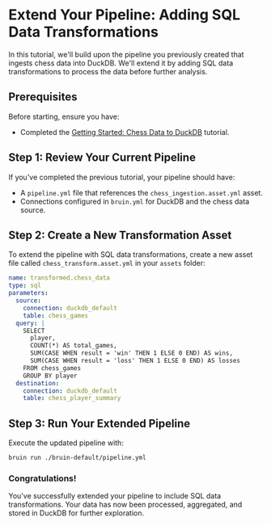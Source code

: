 # Extend Your Pipeline: Adding SQL Data Transformations

In this tutorial, we'll build upon the pipeline you previously created that ingests chess data into DuckDB. We'll extend it by adding SQL data transformations to process the data before further analysis.

## Prerequisites
Before starting, ensure you have:
- Completed the [Getting Started: Chess Data to DuckDB](link-to-getting-started-guide) tutorial.

## Step 1: Review Your Current Pipeline
If you've completed the previous tutorial, your pipeline should have:
- A `pipeline.yml` file that references the `chess_ingestion.asset.yml` asset.
- Connections configured in `bruin.yml` for DuckDB and the chess data source.



## Step 2: Create a New Transformation Asset
To extend the pipeline with SQL data transformations, create a new asset file called `chess_transform.asset.yml` in your `assets` folder:

```yaml
name: transformed.chess_data
type: sql
parameters:
  source:
    connection: duckdb_default
    table: chess_games
  query: |
    SELECT 
      player,
      COUNT(*) AS total_games,
      SUM(CASE WHEN result = 'win' THEN 1 ELSE 0 END) AS wins,
      SUM(CASE WHEN result = 'loss' THEN 1 ELSE 0 END) AS losses
    FROM chess_games
    GROUP BY player
  destination:
    connection: duckdb_default
    table: chess_player_summary
```

## Step 3: Run Your Extended Pipeline

Execute the updated pipeline with:
```bash
bruin run ./bruin-default/pipeline.yml
```

### Congratulations!

You've successfully extended your pipeline to include SQL data transformations. 
Your data has now been processed, aggregated, and stored in DuckDB for further exploration.